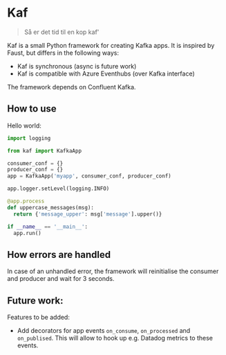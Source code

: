 # Kaf

> Så er det tid til en kop kaf'

Kaf is a small Python framework for creating Kafka apps. It is inspired by Faust, but differs in the following ways:

- Kaf is synchronous (async is future work)
- Kaf is compatible with Azure Eventhubs (over Kafka interface)

The framework depends on Confluent Kafka.

## How to use

Hello world:

```python
import logging

from kaf import KafkaApp

consumer_conf = {}
producer_conf = {}
app = KafkaApp('myapp', consumer_conf, producer_conf)

app.logger.setLevel(logging.INFO)

@app.process
def uppercase_messages(msg):
  return {'message_upper': msg['message'].upper()}

if __name__ == '__main__':
  app.run()
```

## How errors are handled

In case of an unhandled error, the framework will reinitialise the consumer and producer
and wait for 3 seconds.

## Future work:

Features to be added:

- Add decorators for app events `on_consume`, `on_processed` and `on_publised`. This will allow to hook up e.g. Datadog metrics to these events.
